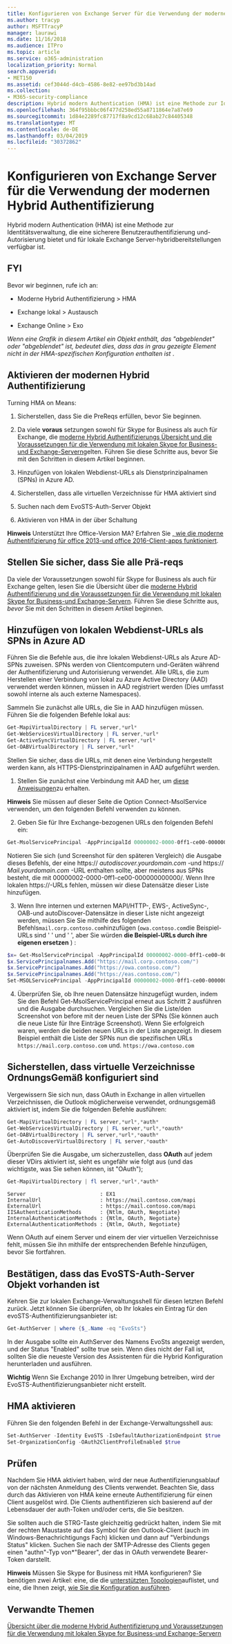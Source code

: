```yaml
---
title: Konfigurieren von Exchange Server für die Verwendung der modernen Hybrid Authentifizierung
ms.author: tracyp
author: MSFTTracyP
manager: laurawi
ms.date: 11/16/2018
ms.audience: ITPro
ms.topic: article
ms.service: o365-administration
localization_priority: Normal
search.appverid:
- MET150
ms.assetid: cef3044d-d4cb-4586-8e82-ee97bd3b14ad
ms.collection:
- M365-security-compliance
description: Hybrid modern Authentication (HMA) ist eine Methode zur Identitätsverwaltung, die eine sicherere Benutzerauthentifizierung und-Autorisierung bietet und für lokale Exchange Server-hybridbereitstellungen verfügbar ist.
ms.openlocfilehash: 364f95bbbc06f477d258ed55a8711864e7a87e69
ms.sourcegitcommit: 1d84e2289fc87717f8a9cd12c68ab27c84405348
ms.translationtype: MT
ms.contentlocale: de-DE
ms.lasthandoff: 03/04/2019
ms.locfileid: "30372862"
---
```

# <a name="how-to-configure-exchange-server-on-premises-to-use-hybrid-modern-authentication"></a>Konfigurieren von Exchange Server für die Verwendung der modernen Hybrid Authentifizierung

Hybrid modern Authentication (HMA) ist eine Methode zur Identitätsverwaltung, die eine sicherere Benutzerauthentifizierung und-Autorisierung bietet und für lokale Exchange Server-hybridbereitstellungen verfügbar ist.
  
## <a name="fyi"></a>FYI

Bevor wir beginnen, rufe ich an:
  
- Moderne Hybrid Authentifizierung \> HMA
    
- Exchange lokal \> Austausch
    
- Exchange Online \> Exo
    
*Wenn eine Grafik in diesem Artikel ein Objekt enthält, das "abgeblendet" oder "abgeblendet" ist, bedeutet dies, dass das in grau gezeigte Element nicht in der HMA-spezifischen Konfiguration enthalten ist* . 
  
## <a name="enabling-hybrid-modern-authentication"></a>Aktivieren der modernen Hybrid Authentifizierung

Turning HMA on Means:
  
1. Sicherstellen, dass Sie die PreReqs erfüllen, bevor Sie beginnen.
    
1. Da viele **voraus** setzungen sowohl für Skype for Business als auch für Exchange, die [moderne Hybrid Authentifizierungs Übersicht und die Voraussetzungen für die Verwendung mit lokalen Skype for Business-und Exchange-Servern](hybrid-modern-auth-overview.md)gelten. Führen Sie diese Schritte aus, bevor Sie mit den Schritten in diesem Artikel beginnen.
    
2. Hinzufügen von lokalen Webdienst-URLs als Dienstprinzipalnamen (SPNs) in Azure AD.
    
3. Sicherstellen, dass alle virtuellen Verzeichnisse für HMA aktiviert sind
    
4. Suchen nach dem EvoSTS-Auth-Server Objekt
    
5. Aktivieren von HMA in der über Schaltung
    
 **Hinweis** Unterstützt Ihre Office-Version MA? Erfahren Sie [, wie die moderne Authentifizierung für office 2013-und office 2016-Client-apps funktioniert](modern-auth-for-office-2013-and-2016.md).
  
## <a name="make-sure-you-meet-all-the-pre-reqs"></a>Stellen Sie sicher, dass Sie alle Prä-reqs

Da viele der Voraussetzungen sowohl für Skype for Business als auch für Exchange gelten, lesen Sie die Übersicht über die [moderne Hybrid Authentifizierung und die Voraussetzungen für die Verwendung mit lokalen Skype for Business-und Exchange-Servern](hybrid-modern-auth-overview.md). Führen Sie diese Schritte aus, *bevor* Sie mit den Schritten in diesem Artikel beginnen. 
  
## <a name="add-on-premises-web-service-urls-as-spns-in-azure-ad"></a>Hinzufügen von lokalen Webdienst-URLs als SPNs in Azure AD

Führen Sie die Befehle aus, die ihre lokalen Webdienst-URLs als Azure AD-SPNs zuweisen. SPNs werden von Clientcomputern und-Geräten während der Authentifizierung und Autorisierung verwendet. Alle URLs, die zum Herstellen einer Verbindung von lokal zu Azure Active Directory (AAD) verwendet werden können, müssen in AAD registriert werden (Dies umfasst sowohl interne als auch externe Namespaces).
  
Sammeln Sie zunächst alle URLs, die Sie in AAD hinzufügen müssen. Führen Sie die folgenden Befehle lokal aus:
  
```powershell
Get-MapiVirtualDirectory | FL server,*url*
Get-WebServicesVirtualDirectory | FL server,*url*
Get-ActiveSyncVirtualDirectory | FL server,*url*
Get-OABVirtualDirectory | FL server,*url*
```
    
Stellen Sie sicher, dass die URLs, mit denen eine Verbindung hergestellt werden kann, als HTTPS-Dienstprinzipalnamen in AAD aufgeführt werden.
  
1. Stellen Sie zunächst eine Verbindung mit AAD her, um [diese Anweisungen](https://docs.microsoft.com/office365/enterprise/powershell/connect-to-office-365-powershell)zu erhalten. 

 **Hinweis** Sie müssen auf dieser Seite die Option Connect-MsolService verwenden, um den folgenden Befehl verwenden zu können. 
    
2. Geben Sie für Ihre Exchange-bezogenen URLs den folgenden Befehl ein:
    
```powershell
Get-MsolServicePrincipal -AppPrincipalId 00000002-0000-0ff1-ce00-000000000000 | select -ExpandProperty ServicePrincipalNames
```

Notieren Sie sich (und Screenshot für den späteren Vergleich) die Ausgabe dieses Befehls, der eine https:// *autodiscover.yourdomain.com* -und https:// *Mail.yourdomain.com* -URL enthalten sollte, aber meistens aus SPNs besteht, die mit 00000002-0000-0ff1-ce00-000000000000/. Wenn Ihre lokalen https://-URLs fehlen, müssen wir diese Datensätze dieser Liste hinzufügen. 
  
3. Wenn Ihre internen und externen MAPI/HTTP-, EWS-, ActiveSync-, OAB-und autoDiscover-Datensätze in dieser Liste nicht angezeigt werden, müssen Sie Sie mithilfe des folgenden Befehls`mail.corp.contoso.com`hinzufügen (`owa.contoso.com`die Beispiel-URLs sind ' ' und ' ', aber Sie würden **die Beispiel-URLs durch ihre eigenen ersetzen** ) : <br/>
```powershell
$x= Get-MsolServicePrincipal -AppPrincipalId 00000002-0000-0ff1-ce00-000000000000   
$x.ServicePrincipalnames.Add("https://mail.corp.contoso.com/")
$x.ServicePrincipalnames.Add("https://owa.contoso.com/")
$x.ServicePrincipalnames.Add("https://eas.contoso.com/")
Set-MSOLServicePrincipal -AppPrincipalId 00000002-0000-0ff1-ce00-000000000000 -ServicePrincipalNames $x.ServicePrincipalNames
```
 
4. Überprüfen Sie, ob Ihre neuen Datensätze hinzugefügt wurden, indem Sie den Befehl Get-MsolServicePrincipal erneut aus Schritt 2 ausführen und die Ausgabe durchsuchen. Vergleichen Sie die Liste/den Screenshot von before mit der neuen Liste der SPNs (Sie können auch die neue Liste für Ihre Einträge Screenshot). Wenn Sie erfolgreich waren, werden die beiden neuen URLs in der Liste angezeigt. In diesem Beispiel enthält die Liste der SPNs nun die spezifischen URLs `https://mail.corp.contoso.com` und. `https://owa.contoso.com` 
  
## <a name="verify-virtual-directories-are-properly-configured"></a>Sicherstellen, dass virtuelle Verzeichnisse OrdnungsGemäß konfiguriert sind

Vergewissern Sie sich nun, dass OAuth in Exchange in allen virtuellen Verzeichnissen, die Outlook möglicherweise verwendet, ordnungsgemäß aktiviert ist, indem Sie die folgenden Befehle ausführen:

```powershell
Get-MapiVirtualDirectory | FL server,*url*,*auth* 
Get-WebServicesVirtualDirectory | FL server,*url*,*oauth*
Get-OABVirtualDirectory | FL server,*url*,*oauth*
Get-AutoDiscoverVirtualDirectory | FL server,*oauth*
```

Überprüfen Sie die Ausgabe, um sicherzustellen, dass **OAuth** auf jedem dieser VDirs aktiviert ist, sieht es ungefähr wie folgt aus (und das wichtigste, was Sie sehen können, ist "OAuth"); 

```powershell
Get-MapiVirtualDirectory | fl server,*url*,*auth*
```

```
Server                        : EX1
InternalUrl                   : https://mail.contoso.com/mapi
ExternalUrl                   : https://mail.contoso.com/mapi
IISAuthenticationMethods      : {Ntlm, OAuth, Negotiate}
InternalAuthenticationMethods : {Ntlm, OAuth, Negotiate}
ExternalAuthenticationMethods : {Ntlm, OAuth, Negotiate}
```
  
Wenn OAuth auf einem Server und einem der vier virtuellen Verzeichnisse fehlt, müssen Sie ihn mithilfe der entsprechenden Befehle hinzufügen, bevor Sie fortfahren.
  
## <a name="confirm-the-evosts-auth-server-object-is-present"></a>Bestätigen, dass das EvoSTS-Auth-Server Objekt vorhanden ist

Kehren Sie zur lokalen Exchange-Verwaltungsshell für diesen letzten Befehl zurück. Jetzt können Sie überprüfen, ob Ihr lokales ein Eintrag für den evoSTS-Authentifizierungsanbieter ist:
  
```powershell
Get-AuthServer | where {$_.Name -eq "EvoSts"}
```

In der Ausgabe sollte ein AuthServer des Namens EvoSts angezeigt werden, und der Status "Enabled" sollte true sein. Wenn dies nicht der Fall ist, sollten Sie die neueste Version des Assistenten für die Hybrid Konfiguration herunterladen und ausführen.
  
 **Wichtig** Wenn Sie Exchange 2010 in Ihrer Umgebung betreiben, wird der EvoSTS-Authentifizierungsanbieter nicht erstellt. 
  
## <a name="enable-hma"></a>HMA aktivieren

Führen Sie den folgenden Befehl in der Exchange-Verwaltungsshell aus:

```powershell
Set-AuthServer -Identity EvoSTS -IsDefaultAuthorizationEndpoint $true  
Set-OrganizationConfig -OAuth2ClientProfileEnabled $true
```
    
## <a name="verify"></a>Prüfen

Nachdem Sie HMA aktiviert haben, wird der neue Authentifizierungsablauf von der nächsten Anmeldung des Clients verwendet. Beachten Sie, dass durch das Aktivieren von HMA keine erneute Authentifizierung für einen Client ausgelöst wird. Die Clients authentifizieren sich basierend auf der Lebensdauer der auth-Token und/oder certs, die Sie besitzen.
  
Sie sollten auch die STRG-Taste gleichzeitig gedrückt halten, indem Sie mit der rechten Maustaste auf das Symbol für den Outlook-Client (auch im Windows-Benachrichtigungs Fach) klicken und dann auf "Verbindungs Status" klicken. Suchen Sie nach der SMTP-Adresse des Clients gegen einen "authn"-Typ von\*"Bearer", der das in OAuth verwendete Bearer-Token darstellt.
  
 **Hinweis** Müssen Sie Skype for Business mit HMA konfigurieren? Sie benötigen zwei Artikel: eine, die die [unterstützten Topologien](https://docs.microsoft.com/skypeforbusiness/plan-your-deployment/modern-authentication/topologies-supported)auflistet, und eine, die Ihnen zeigt, [wie Sie die Konfiguration ausführen](configure-skype-for-business-for-hybrid-modern-authentication.md).
  

## <a name="related-topics"></a>Verwandte Themen

[Übersicht über die moderne Hybrid Authentifizierung und Voraussetzungen für die Verwendung mit lokalen Skype for Business-und Exchange-Servern](hybrid-modern-auth-overview.md) 
  

